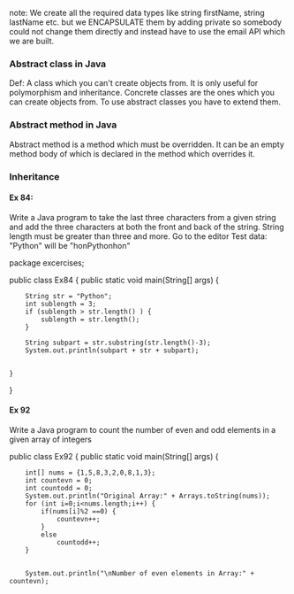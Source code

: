note: We create all the required data types like string firstName, string 
lastName etc. but we ENCAPSULATE them by adding private so somebody 
could not change them directly and instead have to use the email API 
which we are built.

### Abstract class in Java
Def: A class which you can't create objects from. It is only useful for
polymorphism and inheritance. Concrete classes are the ones which you can 
create objects from. To use abstract classes you have to extend them.

### Abstract method in Java
Abstract method is a method which must be overridden. It can be an empty method body of which is declared in the method which overrides it.

### Inheritance


#### Ex 84:
Write a Java program to take the last three characters from a given 
string and add the three characters at both the front and back of the string. 
String length must be greater than three and more. Go to the editor
Test data: "Python" will be "honPythonhon"

package excercises;

public class Ex84 {
	public static void main(String[] args) {
		
		String str = "Python";
		int sublength = 3;
		if (sublength > str.length() ) {
			sublength = str.length();
		}
		
		String subpart = str.substring(str.length()-3);
		System.out.println(subpart + str + subpart);
		

	}

}

#### Ex 92 
Write a Java program to count the number of even and odd elements in a given array
 of integers

 public class Ex92 {
	public static void main(String[] args) {
		
		int[] nums = {1,5,8,3,2,0,8,1,3};
		int countevn = 0;
		int countodd = 0;
		System.out.println("Original Array:" + Arrays.toString(nums));
		for (int i=0;i<nums.length;i++) {
			if(nums[i]%2 ==0) {
				countevn++;
			}
			else
				countodd++;
		}
		
		
		System.out.println("\nNumber of even elements in Array:" + countevn);